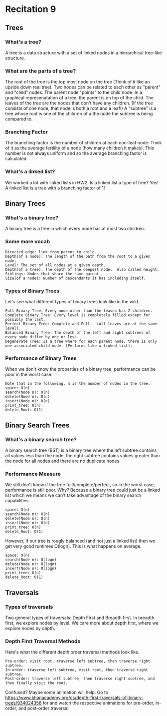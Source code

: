 # Recitation 9 #

## Trees ##

### What's a tree? ###
A tree is a data structure with a set of linked nodes in a hierarchical tree-like structure.

### What are the parts of a tree? ###
The root of the tree is the top most node on the tree (Think of it like an upside down real tree).
Two nodes can be related to each other as "parent" and "child" nodes.  The parent node "points" to the child node.
In a graphical represenatation of a tree, the parent is on top of the child.
The leaves of the tree are the nodes that don't have any children. (If the tree consists of one node, that node is both a root and a leaf!)
A "subtree" is a tree whose root is one of the children of a the node the subtree is being compared to.

### Branching Factor ###
The branching factor is the number of children at each non-leaf node. Think of it as the average fertility of a node (how many children it makes).
This number is not always uniform and so the average branching factor is calculated.

### What's a linked list? ###
We worked a lot with linked lists in HW2.  Is a linked list a type of tree?
Yes!  A linked list is a tree with a branching factor of 1!

## Binary Trees ##

### What's a binary tree? ###
A binary tree is a tree in which every node has at most two children.

### Some more vocab ###
```
Directed edge: link from parent to child.
Depth(of a node): The length of the path from the root to a given node.
Level: The set of all nodes at a given depth.
Depth(of a tree): The depth of the deepest node.  Also called height.
Siblings: Nodes that share the same parent.
Size(of a node): Number of descendants it has including itself.
```
### Types of Binary Trees ###
Let's see what different types of binary trees look like in the wild.
```
Full Binary Tree: Every node other than the leaves has 2 children.
Complete Binary Tree: Every level is completely filled except for possibly the last.
Perfect Binary Tree: Complete and Full.  (All leaves are at the same level).
Balanced Binary Tree: The depth of the left and right subtrees of every node differ by one or less.
Degenerate Tree: Is a tree where for each parent node, there is only one associated child node. (Performs like a linked list).
```
### Performance of Binary Trees ###
When we don't know the properties of a binary tree, performance can be poor in the worst case. 
```
Note that in the following, n is the number of nodes in the tree.
space: O(n)
search(Node n): O(n) 
delete(Node n): O(n)
insert(Node n): O(n)
print_tree: O(n)
delete_Root: O(1)
```

## Binary Search Trees ##

### What's a binary search tree? ###
A binary search tree (BST) is a binary tree where the left subtree contains all values less than the node,
the right subtree contains values greater than the node for all nodes and there are no duplicate nodes.

### Performance Measure ###
We still don't know if the tree full/complete/perfect, so in the worst case, performance is still poor. Why? Because a binary tree could just be a linked list which we means we can't take advantage of the binary search capabilities.
```
space: O(n)
search(Node n): O(n) 
delete(Node n): O(n)
insert(Node n): O(n)
print_tree: O(n)
delete_Root: O(1)
```
However, if our tree is rougly balanced (and not just a linked list) then we get very good runtimes O(logn). This is what happens on average.
```
space: O(n)
search(Node n): O(logn) 
delete(Node n): O(logn)
insert(Node n): O(logn)
print_tree: O(n)
delete_Root: O(1)
```

## Traversals ##

### Types of traversals ###
Two general types of traversals: Depth First and Breadth first. In breadth first, we explore nodes by level.  We care more about depth first, where we explore nodes by depth.

### Depth First Traversal Methods ###
Here's what the different depth order traversal methods look like.
```
Pre-order: visit root, traverse left subtree, then traverse right subtree.
In-order: traverse left subtree, visit root, then traverse right subtree.
Post-order: traverse left subtree, then traverse right subtree, and then finally visit the root.
```
Confused? Maybe some animation will help. Go to https://www.khanacademy.org/cs/depth-first-traversals-of-binary-trees/934024358 for and watch the respective animations for pre-order, in-order, and post-order traversal.
